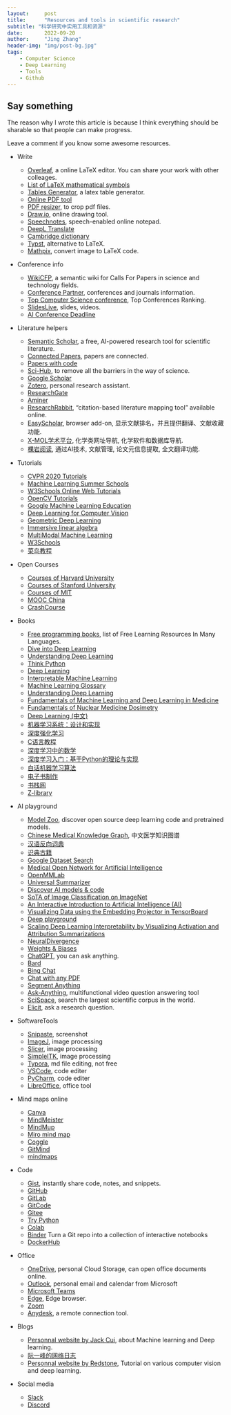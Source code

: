 ```yaml
---
layout:     post
title:      "Resources and tools in scientific research"
subtitle: "科学研究中实用工具和资源"
date:       2022-09-20
author:     "Jing Zhang"
header-img: "img/post-bg.jpg"
tags:
    - Computer Science
    - Deep Learning
    - Tools
    - Github
---
```





## Say something

The reason why I wrote this article is because I think everything should be sharable so that people can make progress. 

Leave a comment if you know some awesome resources.

* Write

    * [Overleaf](https://www.overleaf.com/), a online LaTeX editor. You can share your work with other colleages.
    * [List of LaTeX mathematical symbols](https://oeis.org/wiki/List_of_LaTeX_mathematical_symbols)
    * [Tables Generator](https://www.tablesgenerator.com/), a latex table generator.
    * [Online PDF tool](https://www.ilovepdf.com/)
    * [PDF resizer](https://pdfresizer.com/), to crop pdf files.
    * [Draw.io](https://app.diagrams.net/), online drawing tool.
    * [Speechnotes](https://speechnotes.co/), speech-enabled online notepad.
    * [DeepL Translate](https://www.deepl.com/en/translator)
    * [Cambridge dictionary](https://dictionary.cambridge.org/us/dictionary/english/)
    * [Typst](https://typst.app/), alternative to LaTeX.
    * [Mathpix](https://snip.mathpix.com/search), convert image to LaTeX code.

* Conference info    
    * [WikiCFP](http://www.wikicfp.com/cfp/), a semantic wiki for Calls For Papers in science and technology fields.
    * [Conference Partner](https://www.myhuiban.com/), conferences and journals information.
    * [Top Computer Science conference](http://www.guide2research.com/topconf/), Top Conferences Ranking.
    * [SlidesLive](https://library.slideslive.com/), slides, videos.
    * [AI Conference Deadline](https://aideadlin.es/?sub=ML,CV,CG,NLP,RO,SP,DM,AP,KR)


* Literature helpers
    * [Semantic Scholar](https://www.semanticscholar.org/), a free, AI-powered research tool for scientific literature.
    * [Connected Papers](https://www.connectedpapers.com/), papers are connected.
    * [Papers with code](https://paperswithcode.com/) 
    * [Sci-Hub](http://cmekg.pcl.ac.cn/), to remove all the barriers in the way of science. 
    * [Google Scholar](https://scholar.google.com/)
    * [Zotero](https://www.zotero.org/), personal research assistant.
    * [ResearchGate](https://www.researchgate.net/)
    * [Aminer](https://www.aminer.cn/)
    * [ResearchRabbit](https://researchrabbitapp.com/home), “citation-based literature mapping tool” available online.
    * [EasyScholar](https://www.easyscholar.cc/), browser add-on, 显示文献排名，并且提供翻译、文献收藏功能.
    * [X-MOL学术平台](https://www.x-mol.com/), 化学类网址导航, 化学软件和数据库导航.
    * [棵岩阅读](https://www.keyanyuedu.com/), 通过AI技术, 文献管理, 论文元信息提取, 全文翻译功能.


* Tutorials
    * [CVPR 2020 Tutorials](http://cvpr2020.thecvf.com/program/tutorials)
    * [Machine Learning Summer Schools](http://mlss.cc/index.html)
    * [W3Schools Online Web Tutorials](https://www.w3schools.com/)
    * [OpenCV Tutorials](https://github.com/JimmyHHua/opencv_tutorials) 
    * [Google Machine Learning Education](https://developers.google.com/machine-learning?hl=en)
    * [Deep Learning for Computer Vision](https://web.eecs.umich.edu/~justincj/teaching/eecs498/WI2022/schedule.html)
    * [Geometric Deep Learning](https://geometricdeeplearning.com/)
    * [Immersive linear algebra](http://immersivemath.com/ila/index.html)
    * [MultiModal Machine Learning](https://cmu-multicomp-lab.github.io/mmml-course/fall2022/)
    * [W3Schools](https://www.w3schools.com/)
    * [菜鸟教程](https://www.runoob.com/)

* Open Courses
    * [Courses of Harvard University](https://pll.harvard.edu/catalog)
    * [Courses of Stanford University](https://online.stanford.edu/)
    * [Courses of MIT](https://ocw.mit.edu/)
    * [MOOC China](https://www.icourse163.org/)
    * [CrashCourse](https://crashcourse.club/category)


* Books
    * [Free programming books](https://github.com/EbookFoundation/free-programming-books), list of Free Learning Resources In Many Languages.
    * [Dive into Deep Learning](https://zh-v2.d2l.ai/)
    * [Understanding Deep Learning](https://udlbook.github.io/udlbook/)
    * [Think Python](https://wizardforcel.gitbooks.io/think-python-2e/content/index.html)
    * [Deep Learning](https://www.deeplearningbook.org/)
    * [Interpretable Machine Learning](https://christophm.github.io/interpretable-ml-book/)
    * [Machine Learning Glossary](https://ml-cheatsheet.readthedocs.io/en/latest/)
    * [Understanding Deep Learning](https://udlbook.github.io/udlbook/)
    * [Fundamentals of Machine Learning and Deep Learning in Medicine](https://link.springer.com/book/10.1007/978-3-031-19502-0)
    * [Fundamentals of Nuclear Medicine Dosimetry](https://link.springer.com/book/10.1007/978-0-387-74579-4)
    * [Deep Learning (中文)](https://exacity.github.io/deeplearningbook-chinese/)
    * [机器学习系统：设计和实现](https://openmlsys.github.io/)
    * [深度强化学习](https://deepreinforcementlearningbook.org/assets/pdfs/%E6%B7%B1%E5%BA%A6%E5%BC%BA%E5%8C%96%E5%AD%A6%E4%B9%A0(%E4%B8%AD%E6%96%87%E7%89%88-%E5%BD%A9%E8%89%B2%E5%8E%8B%E7%BC%A9).pdf)
    * [C语言教程](https://wangdoc.com/clang/intro)
    * [深度学习中的数学](https://m.ituring.com.cn/book/2593)
    * [深度学习入门：基于Python的理论与实现](https://m.ituring.com.cn/book/1921)
    * [白话机器学习算法](https://m.ituring.com.cn/book/2618)
    * [电子书制作](https://book.crifan.com/books/ebook_system_gitbook/website/)
    * [书栈网](https://www.bookstack.cn/)
    * [Z-library](https://singlelogin.re/)


* AI playground
    * [Model Zoo](https://modelzoo.co/), discover open source deep learning code and pretrained models.   
    * [Chinese Medical Knowledge Graph](http://cmekg.pcl.ac.cn/), 中文医学知识图谱
    * [汉语反向词典](https://wantwords.net/)
    * [识典古籍](https://www.shidianguji.com/)
    * [Google Dataset Search](https://datasetsearch.research.google.com/)
    * [Medical Open Network for Artificial Intelligence](https://monai.io/)
    * [OpenMMLab](https://openmmlab.com/)
    * [Universal Summarizer](https://labs.kagi.com/ai/sum)
    * [Discover AI models & code](https://www.catalyzex.com/)
    * [SoTA of Image Classification on ImageNet](https://paperswithcode.com/sota/image-classification-on-imagenet)
    * [An Interactive Introduction to Artificial Intelligence (AI)](https://okai.brown.edu/index.html)
    * [Visualizing Data using the Embedding Projector in TensorBoard](https://projector.tensorflow.org/)
    * [Deep playground](https://playground.tensorflow.org/#activation=tanh&batchSize=10&dataset=gauss&regDataset=reg-plane&learningRate=0.03&regularizationRate=0&noise=0&networkShape=7,2,2,2&seed=0.40403&showTestData=false&discretize=false&percTrainData=50&x=true&y=false&xTimesY=false&xSquared=false&ySquared=false&cosX=false&sinX=false&cosY=false&sinY=false&collectStats=false&problem=classification&initZero=false&hideText=false)
    * [Scaling Deep Learning Interpretability by Visualizing Activation and Attribution Summarizations](https://fredhohman.com/summit/)
    * [NeuralDivergence](http://haekyu.com/neural-divergence/)
    * [Weights & Biases](https://wandb.ai/site)
    * [ChatGPT](https://chat.openai.com/chat), you can ask anything.
    * [Bard](https://bard.google.com/)
    * [Bing Chat](https://www.bing.com/search?form=NTPCHT&showconv=1&sendquery=1&q=bing)
    * [Chat with any PDF](https://www.chatpdf.com/)
    * [Segment Anything](https://segment-anything.com/)
    * [Ask-Anything](https://ask.opengvlab.com/), multifunctional video question answering tool
    * [SciSpace](https://typeset.io/), search the largest scientific corpus in the world.
    * [Elicit](https://elicit.org/), ask a research question.
    


* SoftwareTools
    * [Snipaste](https://www.snipaste.com/), screenshot
    * [ImageJ](https://imagej.net/), image processing
    * [Slicer](https://www.slicer.org/), image processing
    * [SimpleITK](https://simpleitk.org/), image processing
    * [Typora](https://typora.io/), md file editing, not free
    * [VSCode](https://code.visualstudio.com/), code editer
    * [PyCharm](https://www.jetbrains.com/pycharm/), code editer
    * [LibreOffice](https://www.libreoffice.org/), office tool

* Mind maps online
    * [Canva](https://www.canva.com/graphs/mind-maps/)
    * [MindMeister](https://www.mindmeister.com/)
    * [MindMup](https://www.mindmup.com/)
    * [Miro mind map](https://miro.com/mind-map/)
    * [Coggle](https://coggle.it/)
    * [GitMind](https://gitmind.com/)
    * [mindmaps](https://www.mindmaps.app/)


* Code
    * [Gist](https://gist.github.com/), instantly share code, notes, and snippets.
    * [GitHub](https://www.github.com/)
    * [GitLab](https://about.gitlab.com/)
    * [GitCode](https://gitcode.net/explore/welcome)
    * [Gitee](https://gitee.com/dashboard)
    * [Try Python](https://www.w3schools.com/python/trypython.asp?filename=demo_default)
    * [Colab](https://colab.research.google.com/notebooks/welcome.ipynb)
    * [Binder](https://mybinder.org/) Turn a Git repo into a collection of interactive notebooks
    * [DockerHub](https://hub.docker.com/)


* Office
    * [OneDrive](https://www.microsoft.com/en-us/microsoft-365/onedrive/online-cloud-storage), personal Cloud Storage, can open office documents online.
    * [Outlook](https://outlook.live.com), personal email and calendar from Microsoft
    * [Microsoft Teams](https://www.microsoft.com/en-us/microsoft-teams/group-chat-software)
    * [Edge](https://www.microsoft.com/en-us/edge?exp=e01&ocid=ORSEARCH_Bing&form=MA13FJ), Edge browser.
    * [Zoom](https://zoom.us/)
    * [Anydesk](https://anydesk.com/en), a remote connection tool. 
* Blogs
    * [Personnal website by Jack Cui](https://cuijiahua.com/), about Machine learning and Deep learning.
    * [阮一峰的网络日志](https://www.ruanyifeng.com/blog/)
    * [Personnal website by Redstone](https://redstonewill.com/), Tutorial on various computer vision and deep learning.

* Social media
    * [Slack](https://slack.com/)
    * [Discord](https://discord.com/)

   
